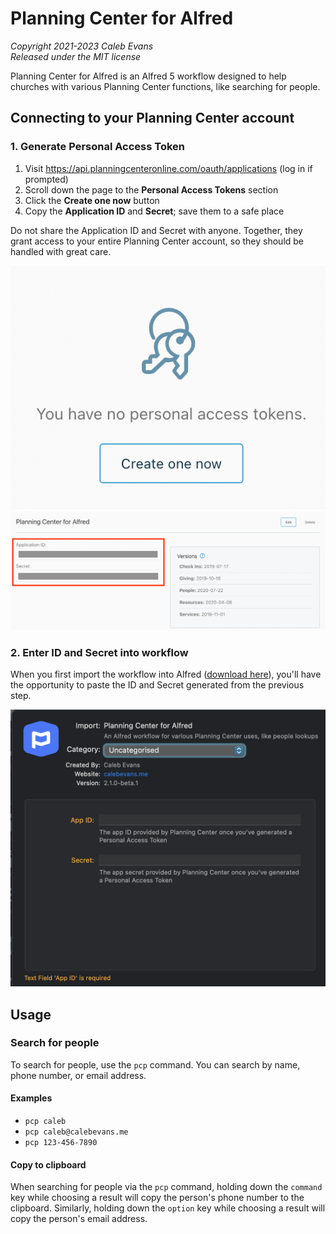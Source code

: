 # Planning Center for Alfred

*Copyright 2021-2023 Caleb Evans*  
*Released under the MIT license*

Planning Center for Alfred is an Alfred 5 workflow designed to help churches
with various Planning Center functions, like searching for people.

## Connecting to your Planning Center account

### 1. Generate Personal Access Token

1. Visit https://api.planningcenteronline.com/oauth/applications (log in if prompted)
2. Scroll down the page to the **Personal Access Tokens** section
3. Click the **Create one now** button
4. Copy the **Application ID** and **Secret**; save them to a safe place

Do not share the Application ID and Secret with anyone. Together, they grant
access to your entire Planning Center account, so they should be handled with
great care.

![Create one now](screenshot-create.png)
![Copy ID and Secret](screenshot-copy.png)

### 2. Enter ID and Secret into workflow

When you first import the workflow into Alfred ([download here][download]),
you'll have the opportunity to paste the ID and Secret generated from the
previous step.

![Workflow configuration](screenshot-variables.png)

[download]: https://github.com/caleb531/planning-center-alfred/raw/master/Planning%20Center%20for%20Alfred.alfredworkflow

## Usage

### Search for people

To search for people, use the `pcp` command. You can search by name, phone
number, or email address.

#### Examples

- `pcp caleb`
- `pcp caleb@calebevans.me`
- `pcp 123-456-7890`

#### Copy to clipboard

When searching for people via the `pcp` command, holding down the `command` key
while choosing a result will copy the person's phone number to the clipboard.
Similarly, holding down the `option` key while choosing a result will copy the
person's email address.
